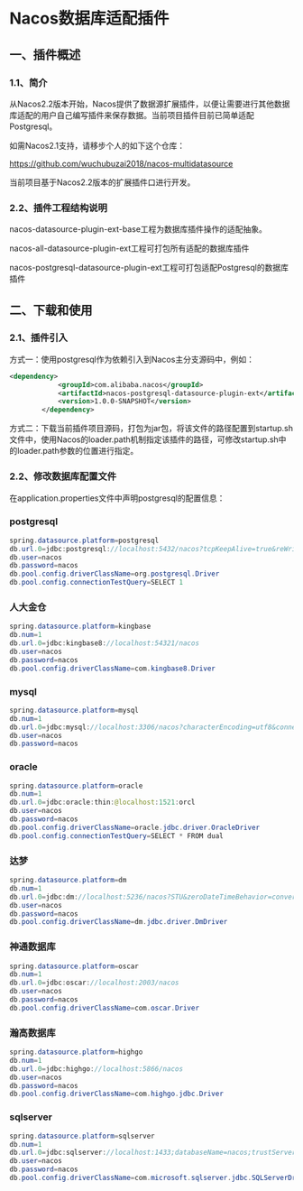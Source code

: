 # Nacos数据库适配插件

## 一、插件概述

### 1.1、简介

从Nacos2.2版本开始，Nacos提供了数据源扩展插件，以便让需要进行其他数据库适配的用户自己编写插件来保存数据。当前项目插件目前已简单适配Postgresql。

如需Nacos2.1支持，请移步个人的如下这个仓库：

https://github.com/wuchubuzai2018/nacos-multidatasource

当前项目基于Nacos2.2版本的扩展插件口进行开发。

### 2.2、插件工程结构说明

nacos-datasource-plugin-ext-base工程为数据库插件操作的适配抽象。

nacos-all-datasource-plugin-ext工程可打包所有适配的数据库插件

nacos-postgresql-datasource-plugin-ext工程可打包适配Postgresql的数据库插件

## 二、下载和使用

### 2.1、插件引入

方式一：使用postgresql作为依赖引入到Nacos主分支源码中，例如：

```xml
<dependency>
            <groupId>com.alibaba.nacos</groupId>
            <artifactId>nacos-postgresql-datasource-plugin-ext</artifactId>
            <version>1.0.0-SNAPSHOT</version>
        </dependency>
```

方式二：下载当前插件项目源码，打包为jar包，将该文件的路径配置到startup.sh文件中，使用Nacos的loader.path机制指定该插件的路径，可修改startup.sh中的loader.path参数的位置进行指定。

### 2.2、修改数据库配置文件

在application.properties文件中声明postgresql的配置信息：

### postgresql
```java
spring.datasource.platform=postgresql
db.url.0=jdbc:postgresql://localhost:5432/nacos?tcpKeepAlive=true&reWriteBatchedInserts=true&ApplicationName=nacos_java
db.user=nacos
db.password=nacos
db.pool.config.driverClassName=org.postgresql.Driver
db.pool.config.connectionTestQuery=SELECT 1
```

### 人大金仓
```java
spring.datasource.platform=kingbase
db.num=1
db.url.0=jdbc:kingbase8://localhost:54321/nacos
db.user=nacos
db.password=nacos
db.pool.config.driverClassName=com.kingbase8.Driver
```

### mysql
```java
spring.datasource.platform=mysql
db.num=1
db.url.0=jdbc:mysql://localhost:3306/nacos?characterEncoding=utf8&connectTimeout=1000&socketTimeout=3000&autoReconnect=true
db.user=nacos
db.password=nacos
```

### oracle
```java
spring.datasource.platform=oracle
db.num=1
db.url.0=jdbc:oracle:thin:@localhost:1521:orcl
db.user=nacos
db.password=nacos
db.pool.config.driverClassName=oracle.jdbc.driver.OracleDriver
db.pool.config.connectionTestQuery=SELECT * FROM dual
```

### 达梦
```java
spring.datasource.platform=dm
db.num=1
db.url.0=jdbc:dm://localhost:5236/nacos?STU&zeroDateTimeBehavior=convertToNull&useUnicode=true&characterEncoding=utf-8
db.user=nacos
db.password=nacos
db.pool.config.driverClassName=dm.jdbc.driver.DmDriver
```

### 神通数据库
```java
spring.datasource.platform=oscar
db.num=1
db.url.0=jdbc:oscar://localhost:2003/nacos
db.user=nacos
db.password=nacos
db.pool.config.driverClassName=com.oscar.Driver
```

### 瀚高数据库
```java
spring.datasource.platform=highgo
db.num=1
db.url.0=jdbc:highgo://localhost:5866/nacos
db.user=nacos
db.password=nacos
db.pool.config.driverClassName=com.highgo.jdbc.Driver
```

### sqlserver
```java
spring.datasource.platform=sqlserver
db.num=1
db.url.0=jdbc:sqlserver://localhost:1433;databaseName=nacos;trustServerCertificate=true
db.user=nacos
db.password=nacos
db.pool.config.driverClassName=com.microsoft.sqlserver.jdbc.SQLServerDriver
```
